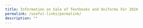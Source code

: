```yaml
---
title: Information on Sale of Textbooks and Uniforms For 2024
permalink: /useful-links/permalink/
description: ""
---
```

